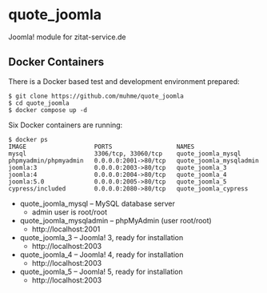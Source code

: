 # quote_joomla
Joomla! module for zitat-service.de

## Docker Containers

There is a Docker based test and development environment prepared:

```
$ git clone https://github.com/muhme/quote_joomla
$ cd quote_joomla
$ docker compose up -d
```

Six Docker containers are running:

```
$ docker ps
IMAGE                   PORTS                  NAMES
mysql                   3306/tcp, 33060/tcp    quote_joomla_mysql
phpmyadmin/phpmyadmin   0.0.0.0:2001->80/tcp   quote_joomla_mysqladmin
joomla:3                0.0.0.0:2003->80/tcp   quote_joomla_3
joomla:4                0.0.0.0:2004->80/tcp   quote_joomla_4
joomla:5.0              0.0.0.0:2005->80/tcp   quote_joomla_5
cypress/included        0.0.0.0:2080->80/tcp   quote_joomla_cypress

```

- quote_joomla_mysql – MySQL database server
  - admin user is root/root
- quote_joomla_mysqladmin – phpMyAdmin (user root/root)
  - http://localhost:2001
- quote_joomla_3 – Joomla! 3, ready for installation
  - http://localhost:2003
- quote_joomla_4 – Joomla! 4, ready for installation
  - http://localhost:2003
- quote_joomla_5 – Joomla! 5, ready for installation
  - http://localhost:2003
